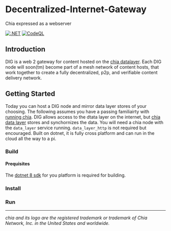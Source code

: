 # Decentralized-Internet-Gateway
Chia expressed as a webserver

[![.NET](https://github.com/Datalayer-Storage/Decentralized-Internet-Gateway/actions/workflows/dotnet.yml/badge.svg)](https://github.com/Datalayer-Storage/Decentralized-Internet-Gateway/actions/workflows/dotnet.yml)
[![CodeQL](https://github.com/Datalayer-Storage/Decentralized-Internet-Gateway/actions/workflows/github-code-scanning/codeql/badge.svg)](https://github.com/Datalayer-Storage/Decentralized-Internet-Gateway/actions/workflows/github-code-scanning/codeql)

## Introduction

DIG is a web 2 gateway for content hosted on the [chia datalayer](https://www.chia.net/datalayer/). Each DIG node will soon(tm) become part of a mesh network of content hosts, that work together to create a fully decentralized, p2p, and verifiable content delivery network. 

## Getting Started

Today you can host a DIG node and mirror data layer stores of your choosing. The following assumes you have a passing familiairty with [running chia](https://docs.chia.net/introduction/). DIG allows access to the dtata layer on the internet, but [chia data layer](https://docs.chia.net/guides/datalayer-user-guide/) stores and synchornizes the data. You will need a chia node with the `data_layer` service running. `data_layer_http` is not required but encouraged. Built on dotnet, it is fully cross platform and can run in the cloud all the way to a pi.

### Build

#### Prequisites

The [dotnet 8 sdk](https://dotnet.microsoft.com/en-us/download/dotnet/8.0) for you platform is required for building. 

### Install

### Run
___

_chia and its logo are the registered trademark or trademark of Chia Network, Inc. in the United States and worldwide._
